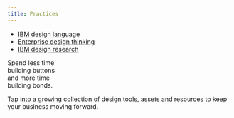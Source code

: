 ```yaml
---
title: Practices
---
```


<title-block>

<anchor-links>

- [IBM design language](#how-we-work)
- [Enterprise design thinking](#dimensions-of-diversity)
- [IBM design research](#work-with-us)

</anchor-links>

Spend less time<br>
building buttons<br>
<span>and more time<br>
building bonds.</span>

</title-block>

<grid background="gray-10">
<column lg="10">

<p size="xl">Tap into a growing collection of design tools, assets and resources to keep your business moving forward.</p>

</column>
</grid>
